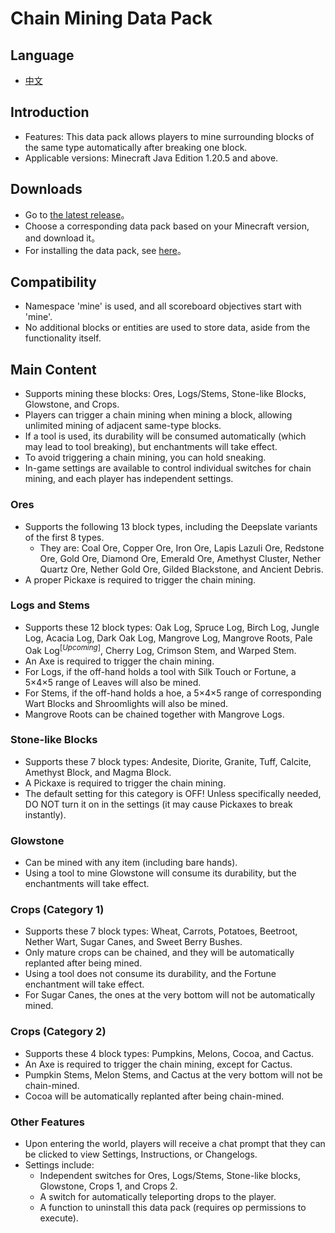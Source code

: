 # Chain Mining Data Pack

## Language
* [中文](README_zh.md)

## Introduction
* Features: This data pack allows players to mine surrounding blocks of the same type automatically after breaking one block.
* Applicable versions: Minecraft Java Edition 1.20.5 and above.

## Downloads
* Go to [the latest release](https://github.com/cxc81/chain-mining/releases/latest)。
* Choose a corresponding data pack based on your Minecraft version, and download it。
* For installing the data pack, see [here](https://minecraft.wiki/w/Tutorials/Installing_a_data_pack)。

## Compatibility
* Namespace 'mine' is used, and all scoreboard objectives start with 'mine'.
* No additional blocks or entities are used to store data, aside from the functionality itself.

## Main Content
* Supports mining these blocks: Ores, Logs/Stems, Stone-like Blocks, Glowstone, and Crops.
* Players can trigger a chain mining when mining a block, allowing unlimited mining of adjacent same-type blocks.
* If a tool is used, its durability will be consumed automatically (which may lead to tool breaking), but enchantments will take effect.
* To avoid triggering a chain mining, you can hold sneaking.
* In-game settings are available to control individual switches for chain mining, and each player has independent settings.

### Ores
* Supports the following 13 block types, including the Deepslate variants of the first 8 types.
    - They are: Coal Ore, Copper Ore, Iron Ore, Lapis Lazuli Ore, Redstone Ore, Gold Ore, Diamond Ore, Emerald Ore, Amethyst Cluster, Nether Quartz Ore, Nether Gold Ore, Gilded Blackstone, and Ancient Debris.
* A proper Pickaxe is required to trigger the chain mining.

### Logs and Stems
* Supports these 12 block types: Oak Log, Spruce Log, Birch Log, Jungle Log, Acacia Log, Dark Oak Log, Mangrove Log, Mangrove Roots, Pale Oak Log<sup>[*Upcoming*]</sup>, Cherry Log, Crimson Stem, and Warped Stem.
* An Axe is required to trigger the chain mining.
* For Logs, if the off-hand holds a tool with Silk Touch or Fortune, a 5×4×5 range of Leaves will also be mined.
* For Stems, if the off-hand holds a hoe, a 5×4×5 range of corresponding Wart Blocks and Shroomlights will also be mined.
* Mangrove Roots can be chained together with Mangrove Logs.

### Stone-like Blocks
* Supports these 7 block types: Andesite, Diorite, Granite, Tuff, Calcite, Amethyst Block, and Magma Block.
* A Pickaxe is required to trigger the chain mining.
* The default setting for this category is OFF! Unless specifically needed, DO NOT turn it on in the settings (it may cause Pickaxes to break instantly).

### Glowstone
* Can be mined with any item (including bare hands).
* Using a tool to mine Glowstone will consume its durability, but the enchantments will take effect.

### Crops (Category 1)
* Supports these 7 block types: Wheat, Carrots, Potatoes, Beetroot, Nether Wart, Sugar Canes, and Sweet Berry Bushes.
* Only mature crops can be chained, and they will be automatically replanted after being mined.
* Using a tool does not consume its durability, and the Fortune enchantment will take effect.
* For Sugar Canes, the ones at the very bottom will not be automatically mined.

### Crops (Category 2)
* Supports these 4 block types: Pumpkins, Melons, Cocoa, and Cactus.
* An Axe is required to trigger the chain mining, except for Cactus.
* Pumpkin Stems, Melon Stems, and Cactus at the very bottom will not be chain-mined.
* Cocoa will be automatically replanted after being chain-mined.

### Other Features
* Upon entering the world, players will receive a chat prompt that they can be clicked to view Settings, Instructions, or Changelogs.
* Settings include:
    - Independent switches for Ores, Logs/Stems, Stone-like blocks, Glowstone, Crops 1, and Crops 2.
    - A switch for automatically teleporting drops to the player.
    - A function to uninstall this data pack (requires op permissions to execute).
